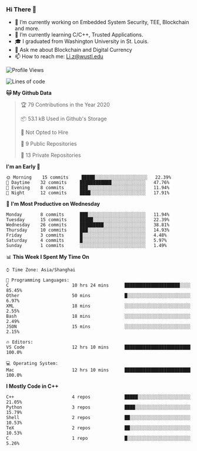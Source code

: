 ### Hi There 👋

<!--
**G0o9leA1/G0o9leA1** is a ✨ _special_ ✨ repository because its `README.md` (this file) appears on your GitHub profile.

Here are some ideas to get you started:
-->
- 🔭 I’m currently working on Embedded System Security, TEE, Blockchain and more.
- 🌱 I’m currently learning C/C++, Trusted Applications.
- 🎓 I graduated from Washington University in St. Louis.
- 💬 Ask me about Blockchain and Digital Currency
- 📫 How to reach me: Li.z@wustl.edu

<!--START_SECTION:waka-->
![Profile Views](http://img.shields.io/badge/Profile%20Views-0-blue)

![Lines of code](https://img.shields.io/badge/From%20Hello%20World%20I%27ve%20Written-111727%20lines%20of%20code-blue)

**🐱 My Github Data** 

> 🏆 79 Contributions in the Year 2020
 > 
> 📦 53.1 kB Used in Github's Storage 
 > 
> 🚫 Not Opted to Hire
 > 
> 📜 9 Public Repositories
 > 
> 🔑 13 Private Repositories 

**I'm an Early 🐤** 

```text
🌞 Morning    15 commits     █████░░░░░░░░░░░░░░░░░░░░   22.39% 
🌆 Daytime    32 commits     ████████████░░░░░░░░░░░░░   47.76% 
🌃 Evening    8 commits      ███░░░░░░░░░░░░░░░░░░░░░░   11.94% 
🌙 Night      12 commits     ████░░░░░░░░░░░░░░░░░░░░░   17.91%

```
📅 **I'm Most Productive on Wednesday** 

```text
Monday       8 commits      ███░░░░░░░░░░░░░░░░░░░░░░   11.94% 
Tuesday      15 commits     █████░░░░░░░░░░░░░░░░░░░░   22.39% 
Wednesday    26 commits     █████████░░░░░░░░░░░░░░░░   38.81% 
Thursday     10 commits     ███░░░░░░░░░░░░░░░░░░░░░░   14.93% 
Friday       3 commits      █░░░░░░░░░░░░░░░░░░░░░░░░   4.48% 
Saturday     4 commits      █░░░░░░░░░░░░░░░░░░░░░░░░   5.97% 
Sunday       1 commits      ░░░░░░░░░░░░░░░░░░░░░░░░░   1.49%

```


📊 **This Week I Spent My Time On** 

```text
⌚︎ Time Zone: Asia/Shanghai

💬 Programming Languages: 
C                        10 hrs 24 mins      █████████████████████░░░░   85.45% 
Other                    50 mins             █░░░░░░░░░░░░░░░░░░░░░░░░   6.97% 
XML                      18 mins             ░░░░░░░░░░░░░░░░░░░░░░░░░   2.55% 
Bash                     18 mins             ░░░░░░░░░░░░░░░░░░░░░░░░░   2.49% 
JSON                     15 mins             ░░░░░░░░░░░░░░░░░░░░░░░░░   2.15%

🔥 Editors: 
VS Code                  12 hrs 10 mins      █████████████████████████   100.0%

💻 Operating System: 
Mac                      12 hrs 10 mins      █████████████████████████   100.0%

```

**I Mostly Code in C++** 

```text
C++                      4 repos             █████░░░░░░░░░░░░░░░░░░░░   21.05% 
Python                   3 repos             ████░░░░░░░░░░░░░░░░░░░░░   15.79% 
Shell                    2 repos             ██░░░░░░░░░░░░░░░░░░░░░░░   10.53% 
TeX                      2 repos             ██░░░░░░░░░░░░░░░░░░░░░░░   10.53% 
C                        1 repo              █░░░░░░░░░░░░░░░░░░░░░░░░   5.26%

```



<!--END_SECTION:waka-->
